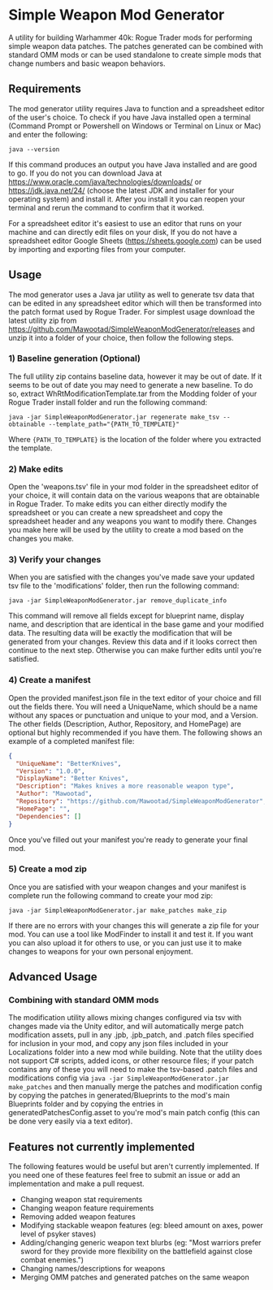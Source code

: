 # Simple Weapon Mod Generator

A utility for building Warhammer 40k: Rogue Trader mods for performing simple weapon data patches. The patches generated
can be combined with standard OMM mods or can be used standalone to create simple mods that change numbers and basic
weapon behaviors.

## Requirements

The mod generator utility requires Java to function and a spreadsheet editor of the user's choice. To check if you have
Java installed open a terminal (Command Prompt or Powershell on Windows or Terminal on Linux or Mac) and enter the
following:

```shell
java --version
```

If this command produces an output you have Java installed and are good to go. If you do not you can download Java
at https://www.oracle.com/java/technologies/downloads/ or https://jdk.java.net/24/ (choose the latest JDK and installer
for your operating system) and install it. After you install it you can reopen your terminal and rerun the command to
confirm that it worked.

For a spreadsheet editor it's easiest to use an editor that runs on your machine and can directly edit files on your
disk, If you do not have a spreadsheet editor Google Sheets (https://sheets.google.com) can be used by importing and
exporting files from your computer.

## Usage

The mod generator uses a Java jar utility as well to generate tsv data that can be edited in any spreadsheet editor
which will then be transformed into the patch format used by Rogue Trader. For simplest usage download the latest
utility zip from https://github.com/Mawootad/SimpleWeaponModGenerator/releases and unzip it into a folder of your
choice, then follow the following steps.

### 1) Baseline generation (Optional)

The full utility zip contains baseline data, however it may be out of date. If it seems to be out of date you may need
to generate a new baseline. To do so, extract WhRtModificationTemplate.tar from the Modding folder of your Rogue Trader
install folder and run the following command:

```shell
java -jar SimpleWeaponModGenerator.jar regenerate make_tsv --obtainable --template_path="{PATH_TO_TEMPLATE}"
```

Where `{PATH_TO_TEMPLATE}` is the location of the folder where you extracted the template.

### 2) Make edits

Open the 'weapons.tsv' file in your mod folder in the spreadsheet editor of your choice, it will contain data on the
various weapons that are obtainable in Rogue Trader. To make edits you can either directly modify the spreadsheet or you
can create a new spreadsheet and copy the spreadsheet header and any weapons you want to modify there. Changes you make
here will be used by the utility to create a mod based on the changes you make.

### 3) Verify your changes

When you are satisfied with the changes you've made save your updated tsv file to the 'modifications' folder, then run
the following command:

```shell
java -jar SimpleWeaponModGenerator.jar remove_duplicate_info
```

This command will remove all fields except for blueprint name, display name, and description that are identical in the
base game and your modified data. The resulting data will be exactly the modification that will be generated from your
changes. Review this data and if it looks correct then continue to the next step. Otherwise you can make further edits
until you're satisfied.

### 4) Create a manifest

Open the provided manifest.json file in the text editor of your choice and fill out the fields there. You will need a
UniqueName, which should be a name without any spaces or punctuation and unique to your mod, and a Version. The other
fields (Description, Author, Repository, and HomePage) are optional but highly recommended if you have them. The
following shows an example of a completed manifest file:

```json
{
  "UniqueName": "BetterKnives",
  "Version": "1.0.0",
  "DisplayName": "Better Knives",
  "Description": "Makes knives a more reasonable weapon type",
  "Author": "Mawootad",
  "Repository": "https://github.com/Mawootad/SimpleWeaponModGenerator",
  "HomePage": "",
  "Dependencies": []
}
```

Once you've filled out your manifest you're ready to generate your final mod.

### 5) Create a mod zip

Once you are satisfied with your weapon changes and your manifest is complete run the following command to create your
mod zip:

```shell
java -jar SimpleWeaponModGenerator.jar make_patches make_zip
```

If there are no errors with your changes this will generate a zip file for your mod. You can use a tool like ModFinder
to install it and test it. If you want you can also upload it for others to use, or you can just use it to make changes
to weapons for your own personal enjoyment.

## Advanced Usage

### Combining with standard OMM mods

The modification utility allows mixing changes configured via tsv with changes made via the Unity editor, and will
automatically merge patch modification assets, pull in any .jpb, .jpb_patch, and .patch files specified for inclusion in
your mod, and copy any json files included in your Localizations folder into a new mod while building. Note that the
utility does not support C# scripts, added icons, or other resource files; if your patch contains any of these you will
need to make the tsv-based .patch files and modifications config via
`java -jar SimpleWeaponModGenerator.jar make_patches` and then manually merge the patches and modification config by
copying the patches in generated/Blueprints to the mod's main Blueprints folder and by copying the entries in
generatedPatchesConfig.asset to you're mod's main patch config (this can be done very easily via a text editor).

## Features not currently implemented

The following features would be useful but aren't currently implemented. If you need one of these features feel free to
submit an issue or add an implementation and make a pull request.

- Changing weapon stat requirements
- Changing weapon feature requirements
- Removing added weapon features
- Modifying stackable weapon features (eg: bleed amount on axes, power level of psyker staves)
- Adding/changing generic weapon text blurbs (eg: "Most warriors prefer sword for they provide more flexibility on the
  battlefield against close combat enemies.")
- Changing names/descriptions for weapons
- Merging OMM patches and generated patches on the same weapon
